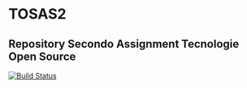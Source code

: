 # TOSAS2
## Repository Secondo Assignment Tecnologie Open Source
[![Build Status](https://travis-ci.com/DanieleSpigolon/TOSAS2.svg?branch=master)](https://travis-ci.com/DanieleSpigolon/TOSAS2)

